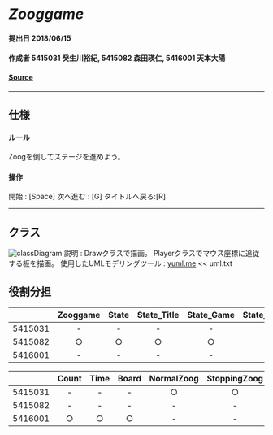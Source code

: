 ﻿# ***Zooggame***

#### 提出日 2018/06/15

#### 作成者 5415031 癸生川裕紀, 5415082 森田瑛仁, 5416001 天本大陽

####  [Source](tree.html)

---
## 仕様
#### ルール
Zoogを倒してステージを進めよう。
#### 操作
開始 : [Space]
次へ進む : [G]
タイトルへ戻る:[R]

---
## クラス

![classDiagram]([http://yuml.me/moriakijp/zooggame.svg](http://yuml.me/moriakijp/zooggame.svg))
説明 :
Drawクラスで描画。
Playerクラスでマウス座標に追従する板を描画。
使用したUMLモデリングツール : [yuml.me](https://yuml.me/diagram/scruffy/class/draw ) << uml.txt

## 役割分担


|         | Zooggame | State | State_Title | State_Game | State_End_Youwon |
| :-----: | :------: | :---: | :---------: | :--------: | :--------------: |
| 5415031 |    -     |   -   |      -      |     -      |        -         |
| 5415082 |    ○     |   ○   |      ○      |     ○      |        ○         |
| 5416001 |    -     |   -   |      -      |     -      |        -         |

|         | Count | Time  | Board | NormalZoog | StoppingZoog | SmartZoog |
| :-----: | :---: | :---: | :---: | :--------: | :----------: | :-------: |
| 5415031 |   -   |   -   |   -   |     ○      |      ○       |     ○     |
| 5415082 |   -   |   -   |   -   |     -      |      -       |     -     |
| 5416001 |   ○   |   ○   |   ○   |     -      |      -       |     -     |
